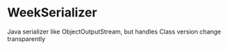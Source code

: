 WeekSerializer
==============

Java serializer like ObjectOutputStream, but handles Class version change transparently
